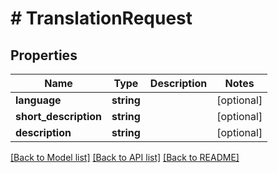 # # TranslationRequest

## Properties

Name | Type | Description | Notes
------------ | ------------- | ------------- | -------------
**language** | **string** |  | [optional]
**short_description** | **string** |  | [optional]
**description** | **string** |  | [optional]

[[Back to Model list]](../../README.md#models) [[Back to API list]](../../README.md#endpoints) [[Back to README]](../../README.md)
